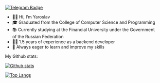 [![Telegram Badge](https://img.shields.io/badge/-ferokuk-blue?style=social&logo=telegram&link=https://t.me/ferokuk)](https://t.me/ferokuk) <p align='left'>  
  
- 👋🏼 Hi, I’m Yaroslav
- 🎓 Graduated from the College of Computer Science and Programming
- 📚 Currently studying at the Financial University under the Government of the Russian Federation
- 👨‍💻 1.5 years of experience as a backend developer
- 📖 Always eager to learn and improve my skills
  
My Github stats:
  
[![Github stats](https://github-readme-stats.vercel.app/api?username=ferokuk&show_icons=true&include_all_commits=true)](#)
  
[![Top Langs](https://github-readme-stats.vercel.app/api/top-langs/?username=ferokuk&layout=compact)](#)
<!---
ferokuk/ferokuk is a ✨ special ✨ repository because its `README.md` (this file) appears on your GitHub profile.
You can click the Preview link to take a look at your changes.
--->

